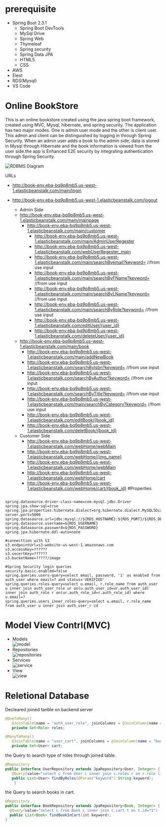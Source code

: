 # prerequisite
 - Spring Boot 2.3.1
    - Spring Boot DevTools
    - MySql Drive
    - Spring Web
    - Thymeleaf
    - Spring security
    - Spring Data JPA
    - HTML5
    - CSS
 - AWS 
  - Elest
  - RDS(Mysql)
 - VS Code

# Online BookStore
This is an online bookstore created using the java spring boot framework, created using MVC, Mysql, hibernate, and spring security. The application has two major modes. One is admin user mode and the other is client user. This admin and client can be distinguished by logging in through Spring Security. When an admin user adds a book to the admin side, data is stored in Mysql through Hibernate and the book information is viewed from the user side.the app is Enhanced E2E security by integrating authentication through Spring
Security.

![RDBMS Diagram](https://user-images.githubusercontent.com/44520516/85910272-c38c7a00-b7d2-11ea-96a0-95b641d56caa.png)

URLs
 - http://book-env.eba-bq9p8mb5.us-west-1.elasticbeanstalk.com/main/login
 - http://book-env.eba-bq9p8mb5.us-west-1.elasticbeanstalk.com/logout
   
   - Admin Side
   - http://book-env.eba-bq9p8mb5.us-west-1.elasticbeanstalk.com/main/mainpage
     - http://book-env.eba-bq9p8mb5.us-west-1.elasticbeanstalk.com/main/customer
       - http://book-env.eba-bq9p8mb5.us-west-1.elasticbeanstalk.com/main/AdminUserRegester
       - http://book-env.eba-bq9p8mb5.us-west-1.elasticbeanstalk.com/webUserRegester_main
       - http://book-env.eba-bq9p8mb5.us-west-1.elasticbeanstalk.com/main/searchByemail?keyword= //from use input
       - http://book-env.eba-bq9p8mb5.us-west-1.elasticbeanstalk.com/main/searchByFName?keyword= //from use input
       - http://book-env.eba-bq9p8mb5.us-west-1.elasticbeanstalk.com/main/searchByLName?keyword= //from use input
       - http://book-env.eba-bq9p8mb5.us-west-1.elasticbeanstalk.com/main/searchByRole?keyword= //from use input
       - http://book-env.eba-bq9p8mb5.us-west-1.elasticbeanstalk.com/editUser/{user_id}
       - http://book-env.eba-bq9p8mb5.us-west-1.elasticbeanstalk.com/deleteUser/{user_id}
    - http://book-env.eba-bq9p8mb5.us-west-1.elasticbeanstalk.com/main/book
       - http://book-env.eba-bq9p8mb5.us-west-1.elasticbeanstalk.com/main/addNewBook
       - http://book-env.eba-bq9p8mb5.us-west-1.elasticbeanstalk.com/searchByIsbn?keyword= //from use input
       - http://book-env.eba-bq9p8mb5.us-west-1.elasticbeanstalk.com/searchByAuthor?keyword= //from use input
       - http://book-env.eba-bq9p8mb5.us-west-1.elasticbeanstalk.com/searchByTitle?keyword= //from use input
       - http://book-env.eba-bq9p8mb5.us-west-1.elasticbeanstalk.com/main/searchByCategory?keyword= //from use input
       - http://book-env.eba-bq9p8mb5.us-west-1.elasticbeanstalk.com/editBook/{book_id}
       - http://book-env.eba-bq9p8mb5.us-west-1.elasticbeanstalk.com/deletBook/{book_id}
   - Customer Side
     - http://book-env.eba-bq9p8mb5.us-west-1.elasticbeanstalk.com/webHome/webMain
     - http://book-env.eba-bq9p8mb5.us-west-1.elasticbeanstalk.com/webHome/{img_name} 
     - http://book-env.eba-bq9p8mb5.us-west-1.elasticbeanstalk.com/webHome/webMain
     - http://book-env.eba-bq9p8mb5.us-west-1.elasticbeanstalk.com/webHome/cart
     - http://book-env.eba-bq9p8mb5.us-west-1.elasticbeanstalk.com/webHome/cart/{book_id}
#Properties
  ```properties
  
spring.datasource.driver-class-name=com.mysql.jdbc.Driver
spring.jpa.show-sql=true
spring.jpa.properties.hibernate.dialect=org.hibernate.dialect.MySQL5Dialect
server.port=5000
spring.datasource.url=jdbc:mysql://${RDS_HOSTNAME}:${RDS_PORT}/${RDS_DB_NAME} 
spring.datasource.username=${RDS_USERNAME}
spring.datasource.password=${RDS_PASSWORD}
spring.jpa.hibernate.ddl-auto=none

#connecttion with S3
s3.endpointUrl=s3-website-us-west-1.amazonaws.com
s3.accessKey=??????
s3.secertKey=??????
s3.bucketName=?????/image

#Spring Security login queries
security.basic.enabled=false
spring.queries.users-query=select email, password, '1' as enabled from auth_user where email=? and status='VERIFIED'
spring.queries.roles-query=select u.email, r.role_name from auth_user u inner join auth_user_role ur on(u.auth_user_id=ur.auth_user_id) inner join auth_role r on(ur.auth_role_id=r.auth_role_id) where u.email=?
spring.queries.users_inner_roles-query=select u.email, r.role_name from auth_user u inner join auth_user_r cd	
  ``` 

# Model View Contrl(MVC) 
  - Models\
     ![model](https://user-images.githubusercontent.com/44520516/86445586-825f0300-bcc7-11ea-91ed-17d28634c3ee.jpg)
  - Repositories\
     ![repositories](https://user-images.githubusercontent.com/44520516/86446150-63ad3c00-bcc8-11ea-9277-7c83a77d47b3.jpg)
  - Services\
     ![service](https://user-images.githubusercontent.com/44520516/86446220-83446480-bcc8-11ea-97ae-386fbf1a64db.jpg)
  - View\
     ![view](https://user-images.githubusercontent.com/44520516/86447663-88a2ae80-bcca-11ea-88d3-e613bd8575d5.jpg)

  # Reletional Database
 Decleared joined tanble on backend server
 ```java
 @OneToMany()
	@JoinTable(name = "auth_user_role", joinColumns = @JoinColumn(name = "auth_user_id"), inverseJoinColumns = @JoinColumn(name = "auth_role_id"))
	private Set<Role> roles;
 
 @ManyToMany()
	@JoinTable(name = "user_cart", joinColumns = @JoinColumn(name = "book_id"), inverseJoinColumns = @JoinColumn(name = "user_id"))
	private Set<User> cart;

 ```
 the Query to search type of roles through joined table.
 ```java
@Repository
public interface UserRepository extends JpaRepository<User, Integer> {
    @Query(value="select c from User c inner join c.roles r on r.role like %:keyword%")
    public List<User> findByRoles(@Param("keyword") String keyword);
     }
 ```
 the Query to search books in cart.
  ```java
@Repository
public interface BookRepository extends JpaRepository<Book, Integer> {
    @Query(value="select c from Book c inner join c.cart t on t.id=?1")
    public List<Book> findBookInCart(int keyword);
} 
 ```




